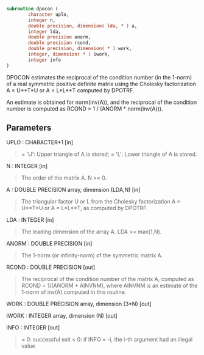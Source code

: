 ```fortran
subroutine dpocon (
        character uplo,
        integer n,
        double precision, dimension( lda, * ) a,
        integer lda,
        double precision anorm,
        double precision rcond,
        double precision, dimension( * ) work,
        integer, dimension( * ) iwork,
        integer info
)
```

DPOCON estimates the reciprocal of the condition number (in the
1-norm) of a real symmetric positive definite matrix using the
Cholesky factorization A = U\*\*T\*U or A = L\*L\*\*T computed by DPOTRF.

An estimate is obtained for norm(inv(A)), and the reciprocal of the
condition number is computed as RCOND = 1 / (ANORM \* norm(inv(A))).

## Parameters
UPLO : CHARACTER\*1 [in]
> = 'U':  Upper triangle of A is stored;
> = 'L':  Lower triangle of A is stored.

N : INTEGER [in]
> The order of the matrix A.  N >= 0.

A : DOUBLE PRECISION array, dimension (LDA,N) [in]
> The triangular factor U or L from the Cholesky factorization
> A = U\*\*T\*U or A = L\*L\*\*T, as computed by DPOTRF.

LDA : INTEGER [in]
> The leading dimension of the array A.  LDA >= max(1,N).

ANORM : DOUBLE PRECISION [in]
> The 1-norm (or infinity-norm) of the symmetric matrix A.

RCOND : DOUBLE PRECISION [out]
> The reciprocal of the condition number of the matrix A,
> computed as RCOND = 1/(ANORM \* AINVNM), where AINVNM is an
> estimate of the 1-norm of inv(A) computed in this routine.

WORK : DOUBLE PRECISION array, dimension (3\*N) [out]

IWORK : INTEGER array, dimension (N) [out]

INFO : INTEGER [out]
> = 0:  successful exit
> < 0:  if INFO = -i, the i-th argument had an illegal value
